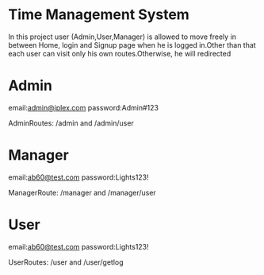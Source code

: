 # Time Management System

In this project user (Admin,User,Manager) is allowed to move freely in between Home, login and Signup page when he is logged in.Other than that each user can visit only his own routes.Otherwise, he will redirected

# Admin
email:admin@iplex.com 
password:Admin#123

AdminRoutes: /admin and /admin/user

# Manager

email:ab60@test.com 
password:Lights123!

ManagerRoute: /manager and /manager/user 

# User

email:ab60@test.com 
password:Lights123!

UserRoutes: /user and /user/getlog
